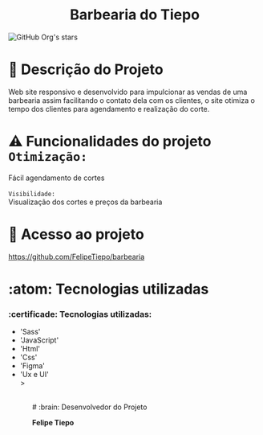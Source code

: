 <h1 align= "center">Barbearia do Tiepo</h1>

![GitHub Org's stars](https://img.shields.io/github/stars/camilafernanda?style=social)

# :page_with_curl: Descrição do Projeto

Web site responsivo e desenvolvido para impulcionar as vendas de uma barbearia assim facilitando o contato dela com os clientes, o site otimiza o tempo dos clientes para agendamento e realização do corte.

# :warning: Funcionalidades do projeto <br> `Otimização:`<br> 
Fácil agendamento de cortes <br> <br> 
`Visibilidade:` <br> 
Visualização dos cortes e preços da barbearia


# 📁 Acesso ao projeto

https://github.com/FelipeTiepo/barbearia

# :atom: Tecnologias utilizadas
<h3>:certificade: Tecnologias utilizadas:</h3>
<ul>
    <li>'Sass'</li>
    <li>'JavaScript'</li>
    <li>'Html'</li>
    <li>'Css'</li>
    <li>'Figma'</li>
    <li>'Ux e UI'</li>
> <ul> <br>
# :brain: Desenvolvedor do Projeto

<strong>Felipe Tiepo</strong>

